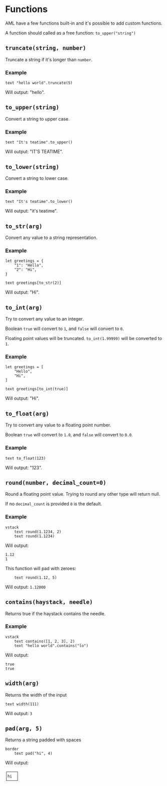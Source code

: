 # Functions

AML have a few functions built-in and it's possible to add custom functions.

A function should called as a free function: `to_upper("string")`

## `truncate(string, number)`

Truncate a string if it's longer than `number`.

### Example

```
text "hello world".truncate(5)
```

Will output: "hello".

## `to_upper(string)`

Convert a string to upper case.

### Example

```
text "It's teatime".to_upper()
```

Will output: "IT'S TEATIME".

## `to_lower(string)`

Convert a string to lower case.

### Example

```
text "It's teatime".to_lower()
```

Will output: "it's teatime".

## `to_str(arg)`

Convert any value to a string representation.

### Example

```
let greetings = {
    "1": "Hello",
    "2": "Hi",
}

text greetings[to_str(2)]
```

Will output: "Hi".

## `to_int(arg)`

Try to convert any value to an integer.

Boolean `true` will convert to `1`, and `false` will convert to `0`.

Floating point values will be truncated. 
`to_int(1.99999)` will be converted to `1`.

### Example

```
let greetings = [
    "Hello",
    "Hi",
]

text greetings[to_int(true)]
```

Will output: "Hi".

## `to_float(arg)`

Try to convert any value to a floating point number.

Boolean `true` will convert to `1.0`, and `false` will convert to `0.0`.

### Example

```
text to_float(123)
```

Will output: "123".

## `round(number, decimal_count=0)`

Round a floating point value. 
Trying to round any other type will return null.

If no `decimal_count` is provided `0` is the default.

### Example

```
vstack
    text round(1.1234, 2)
    text round(1.1234)
```

Will output: 
```
1.12
1
```

This function will pad with zeroes:
```
    text round(1.12, 5)
```

Will output: `1.12000`

## `contains(haystack, needle)`

Returns true if the haystack contains the needle.

### Example

```
vstack
    text contains([1, 2, 3], 2)
    text "hello world".contains("lo")
```

Will output: 
```
true
true
```

## `width(arg)`

Returns the width of the input

```
text width(111)
```
Will output: `3`

## `pad(arg, 5)`

Returns a string padded with spaces

```
border
    text pad("hi", 4)
```

Will output:
```
┌────┐
│hi  │
└────┘
```

